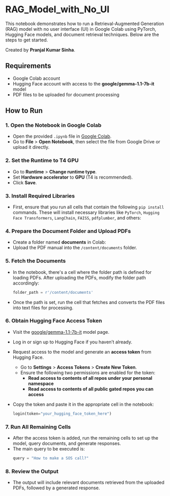 # RAG_Model_with_No_UI

This notebook demonstrates how to run a Retrieval-Augmented Generation (RAG) model with no user interface (UI) in Google Colab using PyTorch, Hugging Face models, and document retrieval techniques. Below are the steps to get started.

Created by **Pranjal Kumar Sinha**.

## Requirements
- Google Colab account
- Hugging Face account with access to the **google/gemma-1.1-7b-it** model
- PDF files to be uploaded for document processing

## How to Run

### 1. Open the Notebook in Google Colab
- Open the provided `.ipynb` file in [Google Colab](https://colab.research.google.com/).
- Go to **File** > **Open Notebook**, then select the file from Google Drive or upload it directly.

### 2. Set the Runtime to T4 GPU
- Go to **Runtime** > **Change runtime type**.
- Set **Hardware accelerator** to **GPU** (T4 is recommended).
- Click **Save**.

### 3. Install Required Libraries
- First, ensure that you run all cells that contain the following `pip install` commands. These will install necessary libraries like `PyTorch`, `Hugging Face Transformers`, `LangChain`, `FAISS`, `pdfplumber`, and others:
  
### 4. Prepare the Document Folder and Upload PDFs
- Create a folder named **documents** in Colab:
- Upload the PDF manual into the `/content/documents` folder.

### 5. Fetch the Documents
- In the notebook, there's a cell where the folder path is defined for loading PDFs. After uploading the PDFs, modify the folder path accordingly:
  ```python
  folder_path = r'/content/documents'
  ```

- Once the path is set, run the cell that fetches and converts the PDF files into text files for processing.

### 6. Obtain Hugging Face Access Token
- Visit the [google/gemma-1.1-7b-it](https://huggingface.co/google/gemma-1.1-7b-it) model page.
- Log in or sign up to Hugging Face if you haven’t already.
- Request access to the model and generate an **access token** from Hugging Face.
  - Go to **Settings** > **Access Tokens** > **Create New Token**.
  - Ensure the following two permissions are enabled for the token:
    - **Read access to contents of all repos under your personal namespace**
    - **Read access to contents of all public gated repos you can access**

- Copy the token and paste it in the appropriate cell in the notebook:
  ```python
  login(token="your_hugging_face_token_here")
  ```

### 7. Run All Remaining Cells
- After the access token is added, run the remaining cells to set up the model, query documents, and generate responses.
- The main query to be executed is:
  ```python
  query = "How to make a SOS call?"
  ```

### 8. Review the Output
- The output will include relevant documents retrieved from the uploaded PDFs, followed by a generated response.
